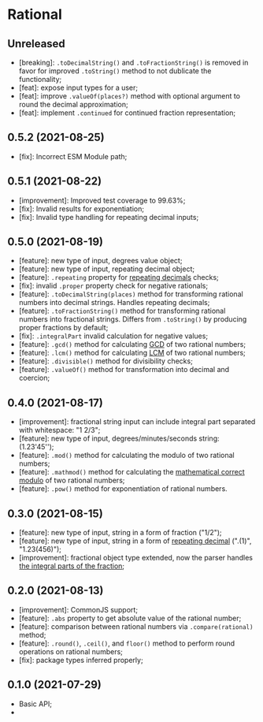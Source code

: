 # Rational

## Unreleased

- [breaking]: `.toDecimalString()` and `.toFractionString()` is removed in favor for improved `.toString()` method to not dublicate the functionality;
- [feat]: expose input types for a user;
- [feat]: improve `.valueOf(places?)` method with optional argument to round the decimal approximation;
- [feat]: implement `.continued` for continued fraction representation;

## 0.5.2 (2021-08-25)

- [fix]: Incorrect ESM Module path;

## 0.5.1 (2021-08-22)

- [improvement]: Improved test coverage to 99.63%;
- [fix]: Invalid results for exponentiation;
- [fix]: Invalid type handling for repeating decimal inputs;

## 0.5.0 (2021-08-19)

- [feature]: new type of input, degrees value object;
- [feature]: new type of input, repeating decimal object;
- [feature]: `.repeating` property for [repeating decimals](https://en.wikipedia.org/wiki/Repeating_decimal) checks;
- [fix]: invalid `.proper` property check for negative rationals;
- [feature]: `.toDecimalString(places)` method for transforming rational numbers into decimal strings. Handles repeating decimals;
- [feature]: `.toFractionString()` method for transforming rational numbers into fractional strings. Differs from `.toString()` by producing proper fractions by default;
- [fix]: `.integralPart` invalid calculation for negative values;
- [feature]: `.gcd()` method for calculating [GCD](https://en.wikipedia.org/wiki/Greatest_common_divisor) of two rational numbers;
- [feature]: `.lcm()` method for calculating [LCM](https://en.wikipedia.org/wiki/Least_common_multiple) of two rational numbers;
- [feature]: `.divisible()` method for divisibility checks;
- [feature]: `.valueOf()` method for transformation into decimal and coercion;

## 0.4.0 (2021-08-17)

- [improvement]: fractional string input can include integral part separated with whitespace: "1 2/3";
- [feature]: new type of input, degrees/minutes/seconds string: (1.23'45'');
- [feature]: `.mod()` method for calculating the modulo of two rational numbers;
- [feature]: `.mathmod()` method for calculating the [mathematical correct modulo](https://en.wikipedia.org/wiki/Modulo_(mathematics)) of two rational numbers;
- [feature]: `.pow()` method for exponentiation of rational numbers.

## 0.3.0 (2021-08-15)

- [feature]: new type of input, string in a form of fraction ("1/2");
- [feature]: new type of input, string in a form of [repeating decimal](https://en.wikipedia.org/wiki/Repeating_decimal) (".(1)", "1.23(456)");
- [improvement]: fractional object type extended, now the parser handles [the integral parts of the fraction](https://github.com/EricRovell/rational#supported-input);

## 0.2.0 (2021-08-13)

- [improvement]: CommonJS support;
- [feature]: `.abs` property to get absolute value of the rational number;
- [feature]: comparison between rational numbers via `.compare(rational)` method;
- [feature]: `.round()`, `.ceil()`, and `floor()` method to perform round operations on rational numbers;
- [fix]: package types inferred properly;

## 0.1.0 (2021-07-29)

- Basic API;
-